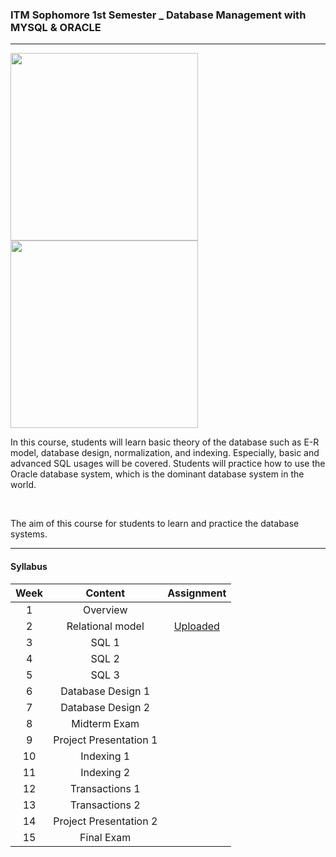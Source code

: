 ### ITM Sophomore 1st Semester _ Database Management with MYSQL & ORACLE


***********************************

<img src="https://cdn.icon-icons.com/icons2/2699/PNG/512/mysql_horizontal_logo_icon_170929.png" width="300">

<img src="https://b2750956.smushcdn.com/2750956/wp-content/uploads/2021/06/Oracle-Database-Featured-Image-2-696x464.png?lossy=1&strip=1&webp=1" width="300">

In this course, students will learn basic theory of the database such as E-R model, database design, normalization, and indexing. Especially, basic and advanced SQL usages will be covered. Students will practice how to use the Oracle database system, which is the dominant database system in the world. 

<br>

The aim of this course for students to learn and practice the database systems.


***********************************


#### Syllabus

|Week|Content|Assignment|
|:---:|:---:|:---:|
| 1 |   Overview    ||
| 2 |   Relational model  | [Uploaded](https://github.com/saeyeonn/DBMS_Univ/blob/main/1_%20ER%20Model/ER%20Diagram%20Assignment.png) |
| 3 |   SQL 1    ||
| 4 |   SQL 2    ||
| 5 |   SQL 3    ||
| 6 |   Database Design 1    ||
| 7 |   Database Design 2    ||
| 8 |	Midterm Exam    ||
| 9 | Project Presentation 1  ||
| 10 |   Indexing 1   ||
| 11 |  Indexing 2   ||
| 12 |  Transactions 1  ||
| 13 |  Transactions 2  ||
| 14 | Project Presentation 2 ||
| 15 |  Final Exam    ||